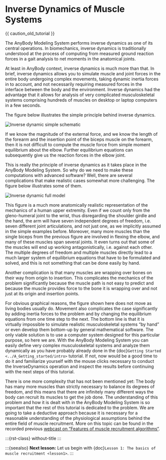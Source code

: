 # Inverse Dynamics of Muscle Systems

{{ caution_old_tutorial }}


The AnyBody Modeling System performs inverse dynamics as one of its
central operations. In biomechanics, inverse dynamics is traditionally
understood at the process of computing from measured ground reaction
forces in a gait analysis to net moments in the anatomical joints.

At least in AnyBody context, inverse dynamics is much more than that. In
brief, inverse dynamics allows you to simulate muscle and joint forces
in the entire body undergoing complex movements, taking dynamic inertia
forces in to account, and not necessarily requiring measured forces in
the interface between the body and the environment. Inverse dynamics had
the advantage that it allows for analysis of very complicated
musculoskeletal systems comprising hundreds of muscles on desktop or
laptop computers in a few seconds.

The figure below illustrates the simple principle behind inverse
dynamics.

![Inverse dynamic simple schematic](_static/Inverse_dynamics/image1.png)

If we know the magnitude of the external force, and we know the length
of the forearm and the insertion point of the biceps muscle on the
forearm, then it is not difficult to compute the muscle force from
simple moment equilibrium about the elbow. Further equilibrium equations
can subsequently give us the reaction forces in the elbow joint.

This is really the principle of inverse dynamics as it takes place in
the AnyBody Modeling System. So why do we need to make these
computations with advanced software? Well, there are several
complications that make realistic cases somewhat more challenging. The
figure below illustrates some of them.

![Inverse dynamic full model](_static/Inverse_dynamics/image2.png)

This figure is a much more anatomically realistic representation of the
mechanics of a human upper extremity. Even if we count only from the
gleno-humeral joint to the wrist, thus disregarding the shoulder girdle
and the hand, the arm will have seven independent degrees of freedom,
i.e. seven different joint articulations, and not just one, as we
implicitly assumed in the simple examples before. Moreover, many more
muscles than the single biceps from the previous figure are involved in
flexing the elbow, and many of these muscles span several joints. It
even turns out that some of the muscles will end up working
antagonistically, i.e. against each other. The multiple degrees of
freedom and multiple muscles directly lead to a much larger system of
equilibrium equations that have to be formulated and solved, and this is
not something that can be done easily by hand.

Another complication is that many muscles are wrapping over bones on
their way from origin to insertion. This complicates the mechanics of
the problem significantly because the muscle path is not easy to predict
and because the muscle provides force to the bone it is wrapping over
and not just at its origin and insertion points.

For obvious graphical reasons, the figure shown here does not move as
living bodies usually do. Movement also complicates the case
significantly by adding inertia forces to the problem and by changing
the equilibrium equations from one time step to the next. The bottom
line is that it is virtually impossible to simulate realistic
musculoskeletal systems “by hand” or even develop them bottom-up by
general mathematical software. The only viable solution is to use a
computer system designed for this particular purpose, so here we are.
With the AnyBody Modeling System you can easily define very complex
musculoskeletal systems and analyze them dynamically as you have
probably already done in the {doc}`Getting
Started <../A_Getting_started/intro>` tutorial. If not, now would
be a good time to do it and familiarize yourself with the mouse clicks
necessary to conduct the InverseDynamics operation and inspect the
results before continuing with the next steps of this tutorial.

There is one more complexity that has not been mentioned yet: The body
has many more muscles than strictly necessary to balance its degrees of
freedom, and this means that there are infinitely many different ways
the body can recruit its muscles to get the job done. The understanding
of this problem and how it is dealt with in the AnyBody Modeling System
is so important that the rest of this tutorial is dedicated to the
problem. We are going to take a deductive approach because it is
necessary for a reasonable understanding of the physiological
assumptions behind the entire field of muscle recruitment. More on this
topic can be found in the recorded previous [webcast on “Features of
muscle recruitment algorithms“](https://www.anybodytech.com/anybody.html?fwd=webcasts#2009625).

:::{rst-class} without-title
:::

:::{seealso}
**Next lesson:** Let us begin with {doc}`Lesson 1: The basics of muscle recruitment <lesson1>`.
:::

